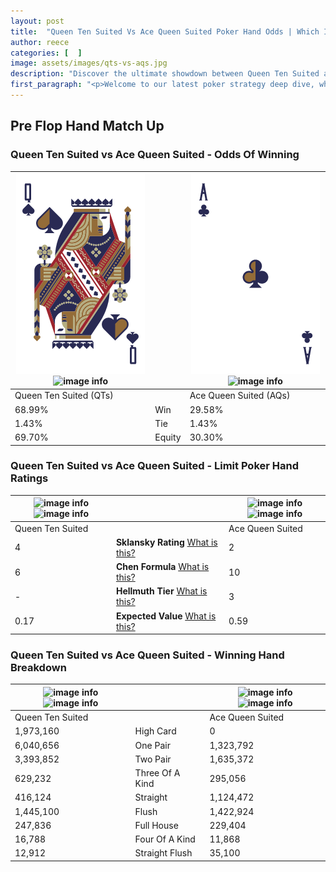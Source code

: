 ```yaml
---
layout: post
title:  "Queen Ten Suited Vs Ace Queen Suited Poker Hand Odds | Which Is The Better Hand In Poker? A Complete Guide"
author: reece
categories: [  ]
image: assets/images/qts-vs-aqs.jpg
description: "Discover the ultimate showdown between Queen Ten Suited and Ace Queen Suited in poker! Uncover the odds, strategies, and scenarios where one hand triumphs over the other. Get ready to up your poker game with this thrilling analysis."
first_paragraph: "<p>Welcome to our latest poker strategy deep dive, where we're pitting two distinct hands against each other in a high-stakes showdown: Queen Ten Suited vs Ace Queen Suited.</p><p>In the dynamic world of poker, every decision counts, and knowing which hand holds the upper hand is key to your success at the table.</p><p>In this article, we'll dissect these two hands, explore the scenarios where one dominates the other, and equip you with the knowledge to make strategic choices that can tip the odds in your favor.</p><p>Get ready to unravel the intriguing dynamics of these poker hands and elevate your game to new heights.</p>"
---
```




[comment]: # (sp0)

## Pre Flop Hand Match Up

<div class="table hand-ratings" markdown="1"> 



### Queen Ten Suited vs Ace Queen Suited - Odds Of Winning


    
| ![image info](assets/images/hand1/q.png) ![image info](assets/images/hand1/ts.png) |  | ![image info](assets/images/hand2/a.png) ![image info](assets/images/hand2/qs.png) |
| -------- | -------- | -------- |
| Queen Ten Suited (QTs) |  | Ace Queen Suited (AQs) |
| 68.99% | Win | 29.58% |
| 1.43% | Tie | 1.43% |
| 69.70% | Equity | 30.30% |




[comment]: # (sp1)



### Queen Ten Suited vs Ace Queen Suited - Limit Poker Hand Ratings


    
| ![image info](https://www.riverpairs.com/assets/images/hand1/q.png) ![image info](https://www.riverpairs.com/assets/images/hand1/ts.png) |  | ![image info](https://www.riverpairs.com/assets/images/hand2/a.png) ![image info](https://www.riverpairs.com/assets/images/hand2/qs.png) |
| -------- | -------- | -------- |
| Queen Ten Suited |  | Ace Queen Suited |
| 4 | **Sklansky Rating** [What is this?](/sklansky-rating-explained) | 2 |
| 6 | **Chen Formula** [What is this?](/chen-formula-explained) | 10 |
| - | **Hellmuth Tier** [What is this?](/Hellmuth-tier-explained) | 3 |
| 0.17 | **Expected Value** [What is this?](/expected-value-explained) | 0.59 |




[comment]: # (sp2)



### Queen Ten Suited vs Ace Queen Suited - Winning Hand Breakdown


    
| ![image info](https://www.riverpairs.com/assets/images/hand1/q.png) ![image info](https://www.riverpairs.com/assets/images/hand1/ts.png) |  | ![image info](https://www.riverpairs.com/assets/images/hand2/a.png) ![image info](https://www.riverpairs.com/assets/images/hand2/qs.png) |
| -------- | -------- | -------- |
| Queen Ten Suited |  | Ace Queen Suited |
| 1,973,160 | High Card | 0 |
| 6,040,656 | One Pair | 1,323,792 |
| 3,393,852 | Two Pair | 1,635,372 |
| 629,232 | Three Of A Kind | 295,056 |
| 416,124 | Straight | 1,124,472 |
| 1,445,100 | Flush | 1,422,924 |
| 247,836 | Full House | 229,404 |
| 16,788 | Four Of A Kind | 11,868 |
| 12,912 | Straight Flush | 35,100 |




[comment]: # (sp3)



</div>

[comment]: # (sp4)



[comment]: # (sp5)

